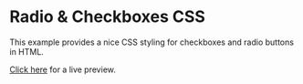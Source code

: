 Radio & Checkboxes CSS
======================

This example provides a nice CSS styling for checkboxes and radio buttons in HTML.

<a href="http://jsfiddle.net/Vyuvy/">Click here</a> for a live preview.
